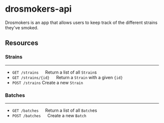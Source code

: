 # drosmokers-api
Drosmokers is an app that allows users to keep track of the different strains they've smoked.

## Resources

### Strains
------------------------------------------------------------------------
- `GET /strains`       &emsp; Return a list of all `Strain`s
- `GET /strains/{id}`   &emsp; Return a `Strain` with a given `{id}`
- `POST /strains`       Create a new `Strain`


### Batches
------------------------------------------------------------------------
- `GET /batches` &emsp; Return a list of all `Batch`es
- `POST /batches` &emsp; Create a new `Batch`
